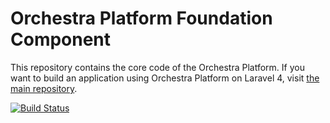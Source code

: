 Orchestra Platform Foundation Component
==============

This repository contains the core code of the Orchestra Platform. If you want to build an application using Orchestra Platform on Laravel 4, visit [the main repository](https://github.com/orchestral/platform).

[![Build Status](https://travis-ci.org/orchestral/foundation.png?branch=master)](https://travis-ci.org/orchestral/foundation)
